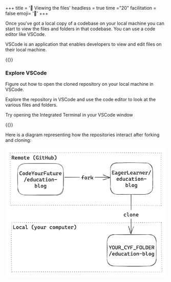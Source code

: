 +++
title = '📘 Viewing the files'
headless = true
time ="20"
facilitation = false
emoji= '🧩'
+++

Once you've got a local copy of a codebase on your local machine you can start to view the files and folders in that codebase. You can use a code editor like VSCode.

VSCode is an application that enables developers to view and edit files on their local machine.

{{<note type="exercise" title="Exercise 7.1">}}

### Explore VSCode

Figure out how to open the cloned repository on your local machine in VSCode.

Explore the repository in VSCode and use the code editor to look at the various files and folders.

Try opening the Integrated Terminal in your VSCode window

{{</note>}}

Here is a diagram representing how the repositories interact after forking and cloning:

![fork-and-clone-diagram](fork-and-clone-diagram.png)
